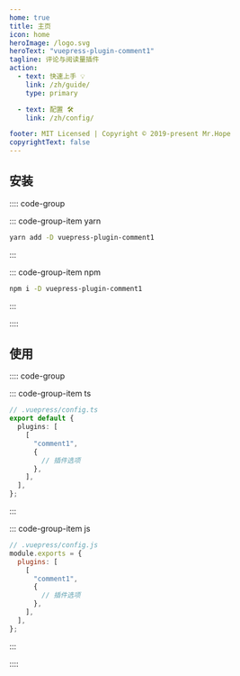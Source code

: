 ```yaml
---
home: true
title: 主页
icon: home
heroImage: /logo.svg
heroText: "vuepress-plugin-comment1"
tagline: 评论与阅读量插件
action:
  - text: 快速上手 💡
    link: /zh/guide/
    type: primary

  - text: 配置 🛠
    link: /zh/config/

footer: MIT Licensed | Copyright © 2019-present Mr.Hope
copyrightText: false
---
```


## 安装

:::: code-group

::: code-group-item yarn

```bash
yarn add -D vuepress-plugin-comment1
```

:::

::: code-group-item npm

```bash
npm i -D vuepress-plugin-comment1
```

:::

::::

## 使用

:::: code-group

::: code-group-item ts

```ts
// .vuepress/config.ts
export default {
  plugins: [
    [
      "comment1",
      {
        // 插件选项
      },
    ],
  ],
};
```

:::

::: code-group-item js

```js
// .vuepress/config.js
module.exports = {
  plugins: [
    [
      "comment1",
      {
        // 插件选项
      },
    ],
  ],
};
```

:::

::::
